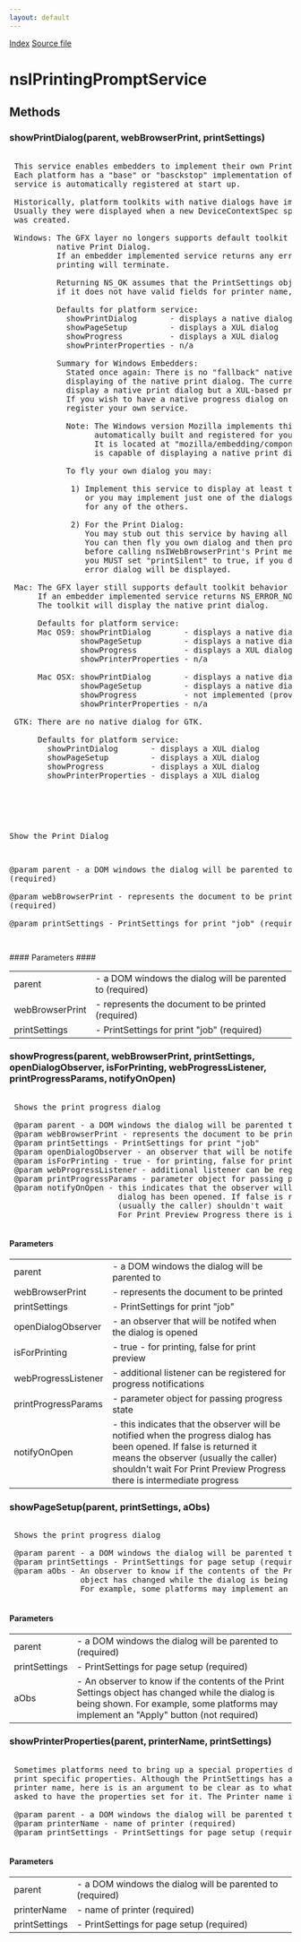 ```yaml
---
layout: default
---
```

<div id='links'><a href="../index.html">Index</a>
<a href="http://dxr.mozilla.org/mozilla-central/source/embedding/browser/nsIPrintingPromptService.idl">Source file</a>
</div>

# nsIPrintingPromptService #

## Methods ##

### showPrintDialog(parent, webBrowserPrint, printSettings) ###
<pre>  
 This service enables embedders to implement their own Print and Progress Dialogs.  
 Each platform has a "base" or "basckstop" implementation of the service. The   
 service is automatically registered at start up.  
  
 Historically, platform toolkits with native dialogs have implemented them in the GFX layer  
 Usually they were displayed when a new DeviceContextSpec specific to that platform  
 was created.  
  
 Windows: The GFX layer no longers supports default toolkit behavior for displaying the   
          native Print Dialog.  
          If an embedder implemented service returns any error code (other than NS_ERROR_ABORT)  
          printing will terminate.  
  
          Returning NS_OK assumes that the PrintSettings object was correctly filled in and  
          if it does not have valid fields for printer name, etc. it may also terminate.  
  
          Defaults for platform service:             
            showPrintDialog       - displays a native dialog  
            showPageSetup         - displays a XUL dialog  
            showProgress          - displays a XUL dialog  
            showPrinterProperties - n/a  
  
          Summary for Windows Embedders:  
            Stated once again: There is no "fallback" native platform support in GFX for the  
            displaying of the native print dialog. The current default implementation for Windows  
            display a native print dialog but a XUL-based progress dialog.  
            If you wish to have a native progress dialog on Windows you will have to create and   
            register your own service.  
   
            Note: The Windows version Mozilla implements this service which is   
                  automatically built and registered for you. You can use it as an example.  
                  It is located at "mozilla/embedding/components/printingui/win". That service  
                  is capable of displaying a native print dialog and a XUL progress dialog.  
  
            To fly your own dialog you may:  
  
             1) Implement this service to display at least the Print Dialog and a Print Progress Dialog  
                or you may implement just one of the dialogs and pass back NS_ERROR_NOT_IMPLEMENTED  
                for any of the others.  
  
             2) For the Print Dialog:  
                You may stub out this service by having all the methods return NS_ERROR_NOT_IMPLEMENTED.  
                You can then fly you own dialog and then properly fill in the PrintSettings object  
                before calling nsIWebBrowserPrint's Print method. If you stub out this service    
                you MUST set "printSilent" to true, if you do not, Printing will terminate and an   
                error dialog will be displayed.  
  
 Mac: The GFX layer still supports default toolkit behavior for displaying the Print Dialog.  
      If an embedder implemented service returns NS_ERROR_NOT_IMPLEMENTED for "showPrintDialog"  
      The toolkit will display the native print dialog.  
  
      Defaults for platform service:             
      Mac OS9: showPrintDialog       - displays a native dialog  
               showPageSetup         - displays a native dialog  
               showProgress          - displays a XUL dialog  
               showPrinterProperties - n/a  
                 
      Mac OSX: showPrintDialog       - displays a native dialog  
               showPageSetup         - displays a native dialog  
               showProgress          - not implemented (provided by OS)  
               showPrinterProperties - n/a  
                 
 GTK: There are no native dialog for GTK.  
  
      Defaults for platform service:             
        showPrintDialog       - displays a XUL dialog  
        showPageSetup         - displays a XUL dialog  
        showProgress          - displays a XUL dialog  
        showPrinterProperties - displays a XUL dialog  
  
  
</pre><pre>  
 Show the Print Dialog   
  
 @param parent - a DOM windows the dialog will be parented to (required)  
 @param webBrowserPrint - represents the document to be printed (required)  
 @param printSettings - PrintSettings for print "job" (required)  
  
  
</pre>
#### Parameters ####

<table>

<tr>
<td>parent</td>
<td>- a DOM windows the dialog will be parented to (required)  
</td>
</tr>

<tr>
<td>webBrowserPrint</td>
<td>- represents the document to be printed (required)  
</td>
</tr>

<tr>
<td>printSettings</td>
<td>- PrintSettings for print "job" (required)  
</td>
</tr>

</table>

### showProgress(parent, webBrowserPrint, printSettings, openDialogObserver, isForPrinting, webProgressListener, printProgressParams, notifyOnOpen) ###
<pre>  
 Shows the print progress dialog  
  
 @param parent - a DOM windows the dialog will be parented to  
 @param webBrowserPrint - represents the document to be printed  
 @param printSettings - PrintSettings for print "job"  
 @param openDialogObserver - an observer that will be notifed when the dialog is opened  
 @param isForPrinting - true - for printing, false for print preview  
 @param webProgressListener - additional listener can be registered for progress notifications  
 @param printProgressParams - parameter object for passing progress state  
 @param notifyOnOpen - this indicates that the observer will be notified when the progress  
                       dialog has been opened. If false is returned it means the observer  
                       (usually the caller) shouldn't wait  
                       For Print Preview Progress there is intermediate progress  
  
</pre>
#### Parameters ####

<table>

<tr>
<td>parent</td>
<td>- a DOM windows the dialog will be parented to  
</td>
</tr>

<tr>
<td>webBrowserPrint</td>
<td>- represents the document to be printed  
</td>
</tr>

<tr>
<td>printSettings</td>
<td>- PrintSettings for print "job"  
</td>
</tr>

<tr>
<td>openDialogObserver</td>
<td>- an observer that will be notifed when the dialog is opened  
</td>
</tr>

<tr>
<td>isForPrinting</td>
<td>- true - for printing, false for print preview  
</td>
</tr>

<tr>
<td>webProgressListener</td>
<td>- additional listener can be registered for progress notifications  
</td>
</tr>

<tr>
<td>printProgressParams</td>
<td>- parameter object for passing progress state  
</td>
</tr>

<tr>
<td>notifyOnOpen</td>
<td>- this indicates that the observer will be notified when the progress  
                       dialog has been opened. If false is returned it means the observer  
                       (usually the caller) shouldn't wait  
                       For Print Preview Progress there is intermediate progress  
</td>
</tr>

</table>

### showPageSetup(parent, printSettings, aObs) ###
<pre>  
 Shows the print progress dialog  
  
 @param parent - a DOM windows the dialog will be parented to (required)  
 @param printSettings - PrintSettings for page setup (required)  
 @param aObs - An observer to know if the contents of the Print Settings   
               object has changed while the dialog is being shown.   
               For example, some platforms may implement an "Apply" button (not required)  
  
</pre>
#### Parameters ####

<table>

<tr>
<td>parent</td>
<td>- a DOM windows the dialog will be parented to (required)  
</td>
</tr>

<tr>
<td>printSettings</td>
<td>- PrintSettings for page setup (required)  
</td>
</tr>

<tr>
<td>aObs</td>
<td>- An observer to know if the contents of the Print Settings   
               object has changed while the dialog is being shown.   
               For example, some platforms may implement an "Apply" button (not required)  
</td>
</tr>

</table>

### showPrinterProperties(parent, printerName, printSettings) ###
<pre>  
 Sometimes platforms need to bring up a special properties dialog for showing  
 print specific properties. Although the PrintSettings has a place to set the   
 printer name, here is is an argument to be clear as to what printer is being  
 asked to have the properties set for it. The Printer name in the PS is ignored.  
  
 @param parent - a DOM windows the dialog will be parented to (required)  
 @param printerName - name of printer (required)  
 @param printSettings - PrintSettings for page setup (required)  
  
</pre>
#### Parameters ####

<table>

<tr>
<td>parent</td>
<td>- a DOM windows the dialog will be parented to (required)  
</td>
</tr>

<tr>
<td>printerName</td>
<td>- name of printer (required)  
</td>
</tr>

<tr>
<td>printSettings</td>
<td>- PrintSettings for page setup (required)  
</td>
</tr>

</table>
